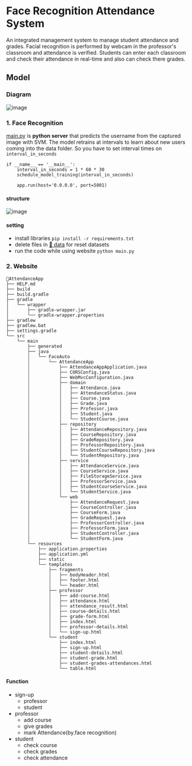 # Face Recognition Attendance System
An integrated management system to manage student attendance and grades. Facial recognition is performed by webcam in the professor's classroom and attendance is verified. Students can enter each classroom and check their attendance in real-time and also can check there grades.

## Model
### Diagram
![image](https://github.com/DYSA-OS/face-recognition-attendance-system/assets/93754504/f0c1e008-3fac-446c-9869-90d7eaebdf47)

### 1. Face Recognition
[main.py](https://github.com/4th-Oasis-Hackathon/kimkangjeong/blob/main/FaceRecognition/main.py) is **python server** that predicts the username from the captured image with SVM. The model retrains at intervals to learn about new users coming into the data folder. So you have to set interval times on ```interval_in_seconds```

```
if __name__ == '__main__':
    interval_in_seconds = 1 * 60 * 30 
    schedule_model_training(interval_in_seconds)

    app.run(host='0.0.0.0', port=5001)
```
#### structure
![image](https://github.com/DYSA-OS/face-recognition-attendance-system/assets/93754504/009bc588-32f5-4f85-8d9a-dc77cdff47d8)

#### setting
- install libraries ```pip install -r requirements.txt```
- delete files in [📁 data](https://github.com/4th-Oasis-Hackathon/kimkangjeong/tree/main/FaceRecognition/data) for reset datasets
- run the code while using website ```python main.py```
  
### 2. Website
```
📁AttendanceApp
├── HELP.md
├── build
├── build.gradle
├── gradle
│   └── wrapper
│       ├── gradle-wrapper.jar
│       └── gradle-wrapper.properties
├── gradlew
├── gradlew.bat
├── settings.gradle
└── src
    └── main
        ├── generated
        ├── java
        │   └── FaceAuto
        │       └── AttendanceApp
        │           ├── AttendanceAppApplication.java 
        │           ├── CORSConfig.java
        │           ├── WebMvcConfiguration.java
        │           ├── domain
        │           │   ├── Attendance.java
        │           │   ├── AttendanceStatus.java
        │           │   ├── Course.java
        │           │   ├── Grade.java
        │           │   ├── Professor.java
        │           │   ├── Student.java
        │           │   └── StudentCourse.java
        │           ├── repository
        │           │   ├── AttendanceRepository.java
        │           │   ├── CourseRepository.java
        │           │   ├── GradeRepository.java
        │           │   ├── ProfessorRepository.java
        │           │   ├── StudentCourseRepository.java
        │           │   └── StudentRepository.java
        │           ├── service
        │           │   ├── AttendanceService.java
        │           │   ├── CourseService.java
        │           │   ├── FileStorageService.java
        │           │   ├── ProfessorService.java
        │           │   ├── StudentCourseService.java
        │           │   └── StudentService.java
        │           └── web
        │               ├── AttendanceRequest.java
        │               ├── CourseController.java
        │               ├── CourseForm.java
        │               ├── GradeRequest.java
        │               ├── ProfessorController.java
        │               ├── ProfessorForm.java
        │               ├── StudentController.java
        │               └── StudentForm.java
        └── resources
            ├── application.properties
            ├── application.yml
            ├── static
            └── templates
                ├── fragments
                │   ├── bodyHeader.html
                │   ├── footer.html
                │   └── header.html
                ├── professor
                │   ├── add-course.html
                │   ├── attendance.html
                │   ├── attendance_result.html
                │   ├── course-details.html
                │   ├── grade-form.html
                │   ├── index.html
                │   ├── professor-details.html
                │   └── sign-up.html
                └── student
                    ├── index.html
                    ├── sign-up.html
                    ├── student-details.html
                    ├── student-grade.html
                    ├── student-grades-attendances.html
                    └── table.html        
```

#### Function
- sign-up
    - professor
    - student
- professor
    - add course
    - give grades
    - mark Attendance(by.face recognition)
- student
    - check course
    - check grades
    - check attendance

